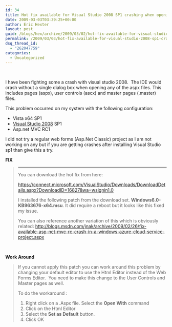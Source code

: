 ```yaml
---
id: 34
title: Hot fix available for Visual Studio 2008 SP1 crashing when opening up aspx files (views) on Vista SP1 x64
date: 2009-03-03T03:39:25+00:00
author: Eric Hexter
layout: post
guid: /blogs/hex/archive/2009/03/02/hot-fix-available-for-visual-studio-2008-sp1-crashing-when-opening-up-aspx-files-views-on-vista-sp1-x64.aspx
permalink: /2009/03/03/hot-fix-available-for-visual-studio-2008-sp1-crashing-when-opening-up-aspx-files-views-on-vista-sp1-x64/
dsq_thread_id:
  - "262047759"
categories:
  - Uncategorized
---
```

&#160;

I have been fighting some a crash with visual studio 2008.&#160; The IDE would crash without a single dialog box when opening any of the aspx files. This includes pages (aspx), user controls (ascx) and master pages (.master) files.

This problem occurred on my system with the following configuration:

  * Vista x64 SP1 
  * [Visual Studio 2008](http://www.ecostsoftware.com/microsoft/microsoft-visual-studio-2008-professional_p3503 "Microsoft Visual Studio 2008") SP1 
  * Asp.net MVC RC1 

I did not try a regular web forms (Asp.Net Classic) project as I am not working on any but if you are getting crashes after installing Visual Studio sp1 than give this a try.

**FIX**

> **** 
> 
> You can download the hot fix from here: 
> 
> <https://connect.microsoft.com/VisualStudio/Downloads/DownloadDetails.aspx?DownloadID=16827&wa=wsignin1.0>
> 
> I installed the following patch from the download set. **Windows6.0-KB963676-x64.msu**. It did require a reboot but it looks like this fixed my issue.
> 
> You can also reference another variation of this which is obviously related: <http://blogs.msdn.com/jnak/archive/2009/02/26/fix-available-asp-net-mvc-rc-crash-in-a-windows-azure-cloud-service-project.aspx></blockquote> 
> 
> &#160;
> 
> **Work Around**
> 
> > If you cannot apply this patch you can work around this problem by changing your default editor to use the Html Editor instead of the Web Forms Editor.&#160; You need to make this change to the User Controls and Master pages as well.
> > 
> > To do the workaround :
> > 
> >   1. Right click on a .Aspx file. Select the **Open With** command 
> >   2. Click on the Html Editor 
> >   3. Select the **Set as Default** button. 
> >   4. Click OK